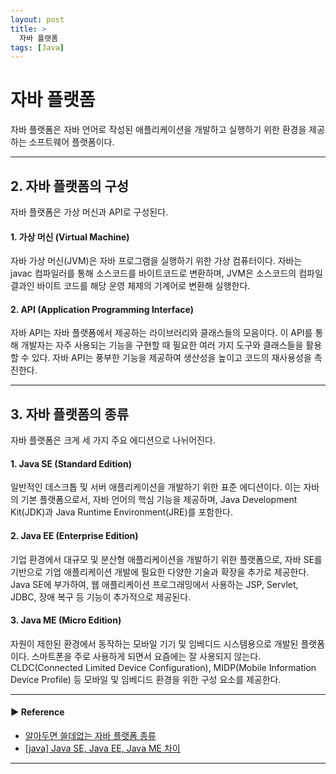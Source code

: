 ```yaml
---
layout: post
title: >
  자바 플랫폼
tags: [Java]
---
```


# 자바 플랫폼
자바 플랫폼은 자바 언어로 작성된 애플리케이션을 개발하고 실행하기 위한 환경을 제공하는 소프트웨어 플랫폼이다. 

--- 

## 2. 자바 플랫폼의 구성
자바 플랫폼은 가상 머신과 API로 구성된다.

#### 1. 가상 머신 (Virtual Machine)
자바 가상 머신(JVM)은 자바 프로그램을 실행하기 위한 가상 컴퓨터이다. 자바는 javac 컴파일러를 통해 소스코드를 바이트코드로 변환하며, JVM은 소스코드의 컴파일 결과인 바이트 코드를 해당 운영 체제의 기계어로 변환해 실행한다.

#### 2. API (Application Programming Interface)
자바 API는 자바 플랫폼에서 제공하는 라이브러리와 클래스들의 모음이다. 이 API를 통해 개발자는 자주 사용되는 기능을 구현할 때 필요한 여러 가지 도구와 클래스들을 활용할 수 있다. 
자바 API는 풍부한 기능을 제공하여 생산성을 높이고 코드의 재사용성을 촉진한다.

--- 

## 3. 자바 플랫폼의 종류
자바 플랫폼은 크게 세 가지 주요 에디션으로 나뉘어진다.

#### 1. Java SE (Standard Edition)
일반적인 데스크톱 및 서버 애플리케이션을 개발하기 위한 표준 에디션이다. 
이는 자바의 기본 플랫폼으로서, 자바 언어의 핵심 기능을 제공하며, Java Development Kit(JDK)과 Java Runtime Environment(JRE)를 포함한다.

#### 2. Java EE (Enterprise Edition)
기업 환경에서 대규모 및 분산형 애플리케이션을 개발하기 위한 플랫폼으로, 자바 SE를 기반으로 기업 애플리케이션 개발에 필요한 다양한 기술과 확장을 추가로 제공한다.
Java SE에 부가하여, 웹 애플리케이션 프로그래밍에서 사용하는 JSP, Servlet, JDBC, 장애 복구 등 기능이 추가적으로 제공된다.

#### 3. Java ME (Micro Edition)
자원이 제한된 환경에서 동작하는 모바일 기기 및 임베디드 시스템용으로 개발된 플랫폼이다. 스마트폰을 주로 사용하게 되면서 요즘에는 잘 사용되지 않는다.
CLDC(Connected Limited Device Configuration), MIDP(Mobile Information Device Profile) 등 모바일 및 임베디드 환경을 위한 구성 요소를 제공한다.

---
#### ▶ Reference
- [알아두면 쓸데없는 자바 플랫폼 종류](https://velog.io/@whitebear/알아두면-쓸데없는-자바-플랫폼)
- [[java] Java SE, Java EE, Java ME 차이](https://blog.naver.com/PostView.nhn?blogId=rorean&logNo=221636124268&categoryNo=16&parentCategoryNo=0&viewDate=&currentPage=1&postListTopCurrentPage=1&from=postView)

---